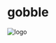 # gobble
![logo](https://user-images.githubusercontent.com/75705022/212232137-4dd329e8-fab6-4cc9-94d9-a5bd32ca8588.png)
